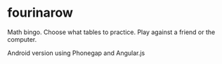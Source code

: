 fourinarow
==========

Math bingo. 
Choose what tables to practice. 
Play against a friend or the computer.

Android version using Phonegap and Angular.js
